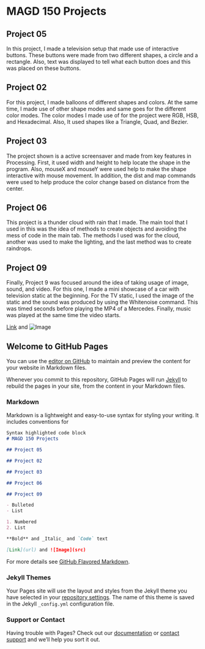 # MAGD 150 Projects

## Project 05
  In this project, I made a television setup that made use of interactive buttons. These buttons were made from two different shapes, a circle and a rectangle. Also, text was displayed to tell what each button does and this was placed on these buttons.
## Project 02
 For this project, I made balloons of different shapes and colors. At the same time, I made use of other shape modes and same goes for the different color modes. The color modes I made use of for the project were RGB, HSB, and Hexadecimal. Also, It used shapes like a 
Triangle, Quad, and Bezier.
## Project 03
  The project shown is a active screensaver and made from key features in Processing. First, it used width and height to help locate the shape in the program. Also, mouseX and mouseY were used help to make the shape interactive with mouse movement. In addition, the dist and map commands were used to help produce the color change based on distance from the center.  
## Project 06
  This project is a thunder cloud with rain that I made. The main tool that I used in this was the idea of methods to create objects and avoiding the mess of code in the main tab. The methods I used was for the cloud, another was used to make the lighting, and the last method was to create raindrops. 
## Project 09
  Finally, Project 9 was focused around the idea of taking usage of image, sound, and video. For this one, I made a mini showcase of a car with television static at the beginning. For the TV static, I used the image of the static and the sound was produced by using the Whitenoise command. This was timed seconds before playing the MP4 of a Mercedes. Finally, music was played at the same time the video starts.
  
  [Link](url) and ![Image](src)

## Welcome to GitHub Pages

You can use the [editor on GitHub](https://github.com/mcclendokj11/MAGD-150-Projects/edit/gh-pages/README.md) to maintain and preview the content for your website in Markdown files.

Whenever you commit to this repository, GitHub Pages will run [Jekyll](https://jekyllrb.com/) to rebuild the pages in your site, from the content in your Markdown files.

### Markdown

Markdown is a lightweight and easy-to-use syntax for styling your writing. It includes conventions for

```markdown
Syntax highlighted code block
# MAGD 150 Projects

## Project 05

## Project 02

## Project 03

## Project 06

## Project 09

- Bulleted
- List

1. Numbered
2. List

**Bold** and _Italic_ and `Code` text

[Link](url) and ![Image](src)
```

For more details see [GitHub Flavored Markdown](https://guides.github.com/features/mastering-markdown/).

### Jekyll Themes

Your Pages site will use the layout and styles from the Jekyll theme you have selected in your [repository settings](https://github.com/mcclendokj11/MAGD-150-Projects/settings). The name of this theme is saved in the Jekyll `_config.yml` configuration file.

### Support or Contact

Having trouble with Pages? Check out our [documentation](https://help.github.com/categories/github-pages-basics/) or [contact support](https://github.com/contact) and we’ll help you sort it out.
